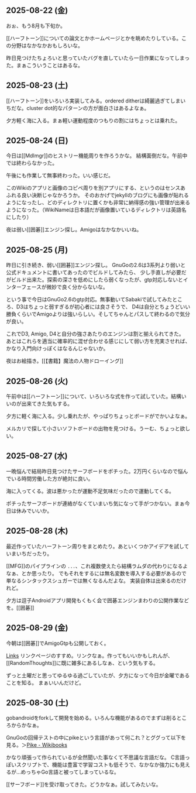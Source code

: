 ## 2025-08-22 (金)

おぉ、もう8月も下旬か。

[[ハーフトーン]]についての論文とかホームページとかを眺めたりしている。この分野はなかなかおもしろいな。

昨日見つけたちょろいと思っていたバグを直していたら一日作業になってしまった。まぁこういうことはあるな。

## 2025-08-23 (土)

[[ハーフトーン]]をいろいろ実装してみる。ordered ditherは綺麗過ぎてしまいちだな。cluster dot的なパターンの方が面白さはあるよなぁ。

夕方軽く海に入る。まぁ軽い運動程度のつもりの割にはちょっとは乗れた。

## 2025-08-24 (日)

今日は[[MdImgr]]のヒストリー機能周りを作ろうかな。
結構面倒だな。午前中では終わらなかった。

午後にも作業して無事終わった。いい感じだ。

このWikiのアプリと画像のコピペ周りを別アプリにする、というのはセンスあふれる良い決断じゃなかろうか。
そのおかげでjekyllのブログにも画像が貼れるようになったし、どのディレクトリに置くかも非常に納得感の強い管理が出来るようになった。（WikiNameは日本語だが画像置いているディレクトリは英語名にしたり）

夜は弱い[[囲碁]]エンジン探し。Amigoはなかなかいいね。

## 2025-08-25 (月)

昨日に引き続き、弱い[[囲碁]]エンジン探し。
GnuGoの2.6は3系列より弱いと公式ドキュメントに書いてあったのでビルドしてみたら、
少し手直しが必要だがビルド出来た。探索の深さを低めにしたら弱くなったが、gtp対応しないとインターフェースが微妙で良く分からないな。

という事で今日はGnuGo2.6のgtp対応。無事動いてSabakiで試してみたところ、D3はちょっと弱すぎるが初心者には良さそうで、
D4は自分とちょうどいい勝負くらいでAmigoよりは強いらしい。そしてちゃんとパスして終わるので気分が良い。

これでD3, Amigo, D4と自分の強さあたりのエンジンは割と揃えられてきた。
あとはこれらを適当に確率的に混ぜ合わせる感じにして弱い方を充実させれば、かなり入門向けっぽくはなるんじゃないか。

夜はお絵描き。[[【書籍】魔法の人物ドローイング]]

## 2025-08-26 (火)

午前中は[[ハーフトーン]]について、いろいろな式を作って試していた。結構いいのが出来てきた気もする。

夕方に軽く海に入る。少し乗れたが、やっぱりちょっとボードがでかいよなぁ。

メルカリで探して小さいソフトボードの出物を見つける。うーむ、ちょっと欲しい。

## 2025-08-27 (水)

一晩悩んで結局昨日見つけたサーフボードをポチった。2万円くらいなので悩んでいる時間労働した方が絶対に良い。

海に入ってくる。波は悪かったが運動不足気味だったので運動してくる。

ポチったサーフボードが連絡がなくていまいち気になって手がつかない。まぁ今日は休みでいいか。

## 2025-08-28 (木)

最近作っていたハーフトーン周りをまとめたり。あといくつかアイデアを試していまいちだったり。

[[MFG]]のパイプラインの `...`、これ複数使えたら結構ラムダの代わりになるよなぁ、とか思ったり。
でもそれをするには無名変数を導入する必要があるので単なるシンタックスシュガーでは無くなるんだよな。
実装自体は出来るのだけれど。

夕方は逗子Androidアプリ開発もくもく会で囲碁エンジンまわりの公開作業などを。[[囲碁]]

## 2025-08-29 (金)

今朝は[[囲碁]]でAmigoGtpも公開しておく。

[Links](https://matklad.github.io/2025/08/23/links.html) リンクページのすすめ。リンクなぁ。作ってもいいかもしれんが、[[RandomThoughts]]に既に雑多にあるしなぁ、という気もする。

ずっと土曜だと思ってゆるゆる過ごしていたが、夕方になって今日が金曜であることを知る。
まぁいいんだけど。

## 2025-08-30 (土)

gobandroidをforkして開発を始める。いろんな機能があるのでまずは削るところからかなぁ。

GnuGoの回帰テストの中にpikeという言語があって何これ？とググって以下を見る。＞[Pike - Wikibooks](https://ja.wikibooks.org/wiki/Pike)

かなり頑張って作られているが全然聞いた事なくて不思議な言語だな。
C言語っぽいスクリプトで、機能は豊富で学習コストも低そうで、なかなか強力にも見えるが…めっちゃGo言語と被ってしまっているな。

[[サーフボード]]を受け取ってきた。どうかなぁ。試してみたいな。